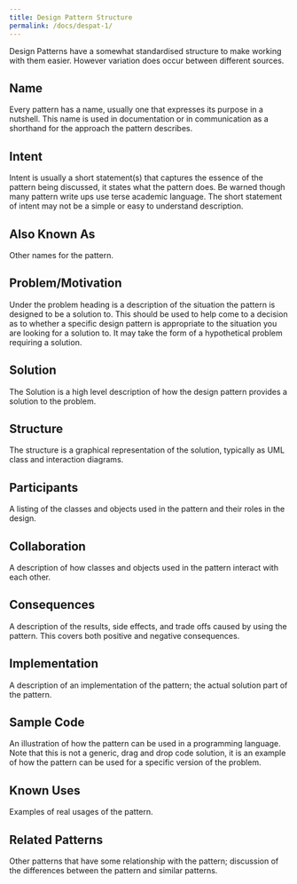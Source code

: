 ```yaml
---
title: Design Pattern Structure
permalink: /docs/despat-1/
---
```


Design Patterns have a somewhat standardised structure to make working with them easier. However variation does occur between different sources.  

## Name
Every pattern has a name, usually one that expresses its purpose in a nutshell. This name is used in documentation or in communication as a shorthand for the approach the pattern describes.
## Intent
Intent is usually a short statement(s) that captures the essence of the pattern being discussed, it states what the pattern does. Be warned though many pattern write ups use terse academic language. The short statement of intent may not be a simple or easy to understand description.  
## Also Known As
Other names for the pattern.
## Problem/Motivation
Under the problem heading is a description of the situation the pattern is designed to be a solution to. This should be used to help come to a decision as to whether a specific design pattern is appropriate to the situation you are looking for a solution to. It may take the form of a hypothetical problem requiring a solution.
## Solution
The Solution is a high level description of how the design pattern provides a solution to the problem.
## Structure
The structure is a graphical representation of the solution, typically as UML class and interaction diagrams.
## Participants
A listing of the classes and objects used in the pattern and their roles in the design.  
## Collaboration
A description of how classes and objects used in the pattern interact with each other.
## Consequences
A description of the results, side effects, and trade offs caused by using the pattern. This covers both positive and negative consequences. 
## Implementation
A description of an implementation of the pattern; the actual solution part of the pattern.
## Sample Code
An illustration of how the pattern can be used in a programming language. Note that this is not a generic, drag and drop code solution, it is an example of how the pattern can be used for a specific version of the problem. 
## Known Uses
Examples of real usages of the pattern.
## Related Patterns
Other patterns that have some relationship with the pattern; discussion of the differences between the pattern and similar patterns.




